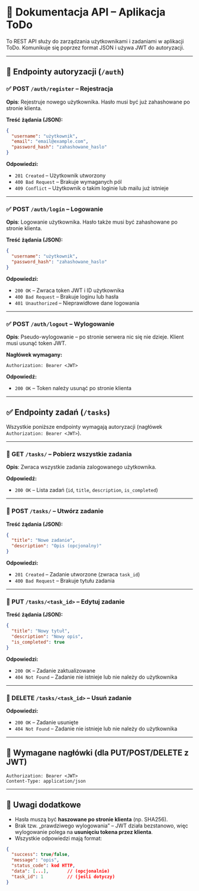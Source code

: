 
# 📌 Dokumentacja API – Aplikacja ToDo

To REST API służy do zarządzania użytkownikami i zadaniami w aplikacji ToDo. Komunikuje się poprzez format JSON i używa JWT do autoryzacji.

---

## 🔐 Endpointy autoryzacji (`/auth`)

### ✅ POST `/auth/register` – Rejestracja

**Opis**: Rejestruje nowego użytkownika. Hasło musi być już zahashowane po stronie klienta.

**Treść żądania (JSON):**
```json
{
  "username": "użytkownik",
  "email": "email@example.com",
  "password_hash": "zahashowane_haslo"
}
```

**Odpowiedzi:**
- `201 Created` – Użytkownik utworzony
- `400 Bad Request` – Brakuje wymaganych pól
- `409 Conflict` – Użytkownik o takim loginie lub mailu już istnieje

---

### ✅ POST `/auth/login` – Logowanie

**Opis**: Logowanie użytkownika. Hasło także musi być zahashowane po stronie klienta.

**Treść żądania (JSON):**
```json
{
  "username": "użytkownik",
  "password_hash": "zahashowane_haslo"
}
```

**Odpowiedzi:**
- `200 OK` – Zwraca token JWT i ID użytkownika
- `400 Bad Request` – Brakuje loginu lub hasła
- `401 Unauthorized` – Nieprawidłowe dane logowania

---

### ✅ POST `/auth/logout` – Wylogowanie

**Opis**: Pseudo-wylogowanie – po stronie serwera nic się nie dzieje. Klient musi usunąć token JWT.

**Nagłówek wymagany:**
```
Authorization: Bearer <JWT>
```

**Odpowiedź:**
- `200 OK` – Token należy usunąć po stronie klienta

---

## ✅ Endpointy zadań (`/tasks`)

Wszystkie poniższe endpointy wymagają autoryzacji (nagłówek `Authorization: Bearer <JWT>`).

---

### 🔸 GET `/tasks/` – Pobierz wszystkie zadania

**Opis**: Zwraca wszystkie zadania zalogowanego użytkownika.

**Odpowiedź:**
- `200 OK` – Lista zadań (`id`, `title`, `description`, `is_completed`)

---

### 🔸 POST `/tasks/` – Utwórz zadanie

**Treść żądania (JSON):**
```json
{
  "title": "Nowe zadanie",
  "description": "Opis (opcjonalny)"
}
```

**Odpowiedzi:**
- `201 Created` – Zadanie utworzone (zwraca `task_id`)
- `400 Bad Request` – Brakuje tytułu zadania

---

### 🔸 PUT `/tasks/<task_id>` – Edytuj zadanie

**Treść żądania (JSON):**
```json
{
  "title": "Nowy tytuł",
  "description": "Nowy opis",
  "is_completed": true
}
```

**Odpowiedzi:**
- `200 OK` – Zadanie zaktualizowane
- `404 Not Found` – Zadanie nie istnieje lub nie należy do użytkownika

---

### 🔸 DELETE `/tasks/<task_id>` – Usuń zadanie

**Odpowiedzi:**
- `200 OK` – Zadanie usunięte
- `404 Not Found` – Zadanie nie istnieje lub nie należy do użytkownika

---

## 🧾 Wymagane nagłówki (dla PUT/POST/DELETE z JWT)

```
Authorization: Bearer <JWT>
Content-Type: application/json
```

---

## 📌 Uwagi dodatkowe

- Hasła muszą być **haszowane po stronie klienta** (np. SHA256).
- Brak tzw. „prawdziwego wylogowania” – JWT działa bezstanowo, więc wylogowanie polega na **usunięciu tokena przez klienta**.
- Wszystkie odpowiedzi mają format:
```json
{
  "success": true/false,
  "message": "opis",
  "status_code": kod HTTP,
  "data": [...],       // (opcjonalnie)
  "task_id": 1         // (jeśli dotyczy)
}
```
